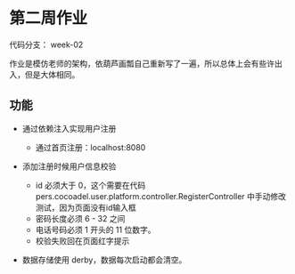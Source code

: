 # 第二周作业

代码分支： week-02

作业是模仿老师的架构，依葫芦画瓢自己重新写了一遍，所以总体上会有些许出入，但是大体相同。



## 功能



- 通过依赖注入实现用户注册
  - 通过首页注册：localhost:8080
- 添加注册时候用户信息校验
  - id 必须大于 0，这个需要在代码 pers.cocoadel.user.platform.controller.RegisterController 中手动修改测试，因为页面没有id输入框
  - 密码长度必须 6 - 32 之间
  - 电话号码必须 1 开头的 11 位数字。
  - 校验失败回在页面红字提示

- 数据存储使用 derby，数据每次启动都会清空。

